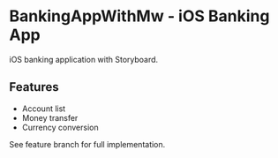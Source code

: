 # BankingAppWithMw - iOS Banking App

iOS banking application with Storyboard.

## Features
- Account list
- Money transfer
- Currency conversion

See feature branch for full implementation.